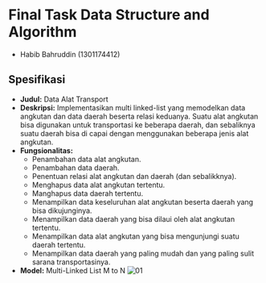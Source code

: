 # Final Task Data Structure and Algorithm
* Habib Bahruddin (1301174412)

## Spesifikasi
* **Judul:** Data Alat Transport
* **Deskripsi:** Implementasikan multi linked-list yang memodelkan data angkutan dan data daerah beserta relasi keduanya. Suatu alat angkutan bisa digunakan untuk transportasi ke beberapa daerah, dan sebaliknya suatu daerah bisa di capai dengan menggunakan beberapa jenis alat angkutan.
* **Fungsionalitas:** 
	* Penambahan data alat angkutan.
	* Penambahan data daerah.
	* Penentuan relasi alat angkutan dan daerah (dan sebalikknya).
	* Menghapus data alat angkutan tertentu.
	* Manghapus data daerah tertentu.
	* Menampilkan data keseluruhan alat angkutan beserta daerah yang bisa dikujunginya.
	* Menampilkan data daerah yang bisa dilaui oleh alat angkutan tertentu.
	* Menampilkan data alat angkutan yang bisa mengunjungi suatu daerah tertentu.
	* Menampilkan data daerah yang paling mudah dan yang paling sulit sarana transportasinya.
* **Model:** Multi-Linked List M to N
![01](https://user-images.githubusercontent.com/13241336/36650941-b240fd3c-1ad8-11e8-98ac-3b67ff175467.png)